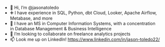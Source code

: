 - 👋 Hi, I’m @jasonatoledo
- :heavy_plus_sign: I have experience in SQL, Python, dbt Cloud, Looker, Apache Airflow, Metabase, and more
- 🌱 I have an MS in Computer Information Systems, with a concentration in Database Management & Business Intelligence
- 💞️ I’m looking to collaborate on freelance analytics projects
- 📫 Look me up on LinkedIn! https://www.linkedin.com/in/jason-toledo22/

<!---
jasonatoledo/jasonatoledo is a ✨ special ✨ repository because its `README.md` (this file) appears on your GitHub profile.
You can click the Preview link to take a look at your changes.
--->
